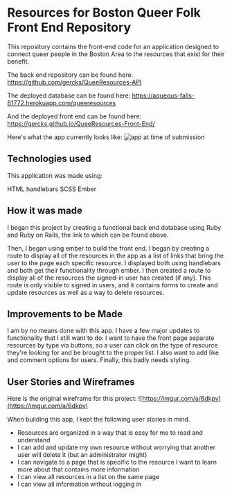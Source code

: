 
# Resources for Boston Queer Folk Front End Repository

This repository contains the front-end code for an application designed to connect queer people in the Boston Area to the resources that exist for their benefit.

The back end repository can be found here: https://github.com/gercks/QueeResources-API

The deployed database can be found here: https://aqueous-falls-81772.herokuapp.com/queeresources

And the deployed front end can be found here: https://gercks.github.io/QueeResources-Front-End/

Here's what the app currently looks like:
<img src="https://imgur.com/a/Q4aNL" title="app at time of submission"/>
<blockquote class="imgur-embed-pub" lang="en" data-id="a/Q4aNL"><a href="//imgur.com/Q4aNL"></a></blockquote><script async src="//s.imgur.com/min/embed.js" charset="utf-8"></script>

## Technologies used

This application was made using:

HTML
handlebars
SCSS
Ember

## How it was made

I began this project by creating a functional back end database using Ruby and Ruby on Rails, the link to which can be found above.

Then, I began using ember to build the front end. I began by creating a route to display all of the resources in the app as a list of links that bring the user to the page each specific resource. I displayed both using handlebars and both get their functionality through ember. I then created a route to display all of the resources the signed-in user has created (if any). This route is only visible to signed in users, and it contains forms to create and update resources as well as a way to delete resources.

## Improvements to be Made

I am by no means done with this app. I have a few major updates to functionality that I still want to do: I want to have the front page separate resources by type via buttons, so a user can click on the type of resource they're looking for and be brought to the proper list. I also want to add like and comment options for users. Finally, this badly needs styling.

## User Stories and Wireframes

Here is the original wireframe for this project:
![https://imgur.com/a/6dkpv](https://imgur.com/a/6dkpv)

When building this app, I kept the following user stories in mind.

- Resources are organized in a way that is easy for me to read and understand
- I can add and update my own resource without worrying that another user will delete it (but an administrator might)
- I can navigate to a page that is specific to the resource I want to learn more about that contains more information
- I can view all resources in a list on the same page
- I can view all information without logging in
